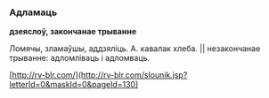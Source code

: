 ### Адламаць
**дзеяслоў, закончанае трыванне**

Ломячы, зламаўшы, аддзяліць. А. кавалак хлеба. || незакончанае трыванне: адломліваць і адломваць.

<a rel="author">[http://rv-blr.com/](http://rv-blr.com/slounik.jsp?letterId=0&maskId=0&pageId=130)</a>
